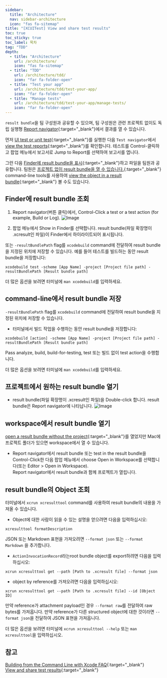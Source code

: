 ```yaml
---
sidebar:
  title: "Architecture"
  nav: sidebar-architecture
  icon: "fas fa-sitemap"
title: "[XCUITest] View and share test results"
toc: true
toc_sticky: true
toc_label: 목차
tag: "TDD"
depth:
  - title: "Architecture"
    url: /architecture/
    icon: "fas fa-sitemap"
  - title: "TDD"
    url: /architecture/tdd/
    icon: "far fa-folder-open"
  - title: "Test your app"
    url: /architecture/tdd/test-your-app/
    icon: "far fa-folder-open"
  - title: "Manage tests"
    url: /architecture/tdd/test-your-app/manage-tests/
    icon: "far fa-folder-open"
---
```

`result bundle`을 팀 구성원과 공유할 수 있으며, 팀 구성원은 관련 프로젝트 없이도 독립 실행형 [<i class="fas fa-link"></i> Report navigator](https://help.apple.com/xcode/mac/current/#/dev7bb5cf385){:target="_blank"}에서 결과를 열 수 있습니다.  

먼저 [<i class="fas fa-link"></i> UI test or unit test](https://help.apple.com/xcode/mac/current/#/dev42b289fbc?sub=devae9a50aac){:target="_blank"}를 실행한 다음 `Test navigator`에서 [<i class="fas fa-link"></i> view the test reports](https://help.apple.com/xcode/mac/current/#/devba2c7e1bc?sub=devae9a50aac){:target="_blank"}를 확인합니다. 테스트를 Control-클릭하고 팝업 메뉴에서 보고서로 Jump to Report를 선택하여 보고서를 엽니다.  

그런 다음 [<i class="fas fa-link"></i> Finder에 result bundle을 표시](https://help.apple.com/xcode/mac/current/#/devc38fc7392?sub=dev4b5be04e0){:target="_blank"}하고 파일을 팀원과 공유합니다. 팀원은 [<i class="fas fa-link"></i> 프로젝트 없이 result bundle을 열 수 있습니다.](https://help.apple.com/xcode/mac/current/#/devc38fc7392?sub=devae9a50aac){:target="_blank"} command-line tools를 사용하여 [<i class="fas fa-link"></i> view the object in a result bundle](https://help.apple.com/xcode/mac/current/#/devc38fc7392?sub=dev0fe9c3ea3){:target="_blank"} 볼 수도 있습니다.

## Finder에 result bundle 조회

1. Report navigator(버튼 클릭)에서, Control-Click a test or a test action (for example, Build or Log).
![Image](https://help.apple.com/xcode/mac/current/en.lproj/Art/rb_show_in_finder.png)  

2. 팝업 메뉴에서 Show in Finder를 선택합니다.
result bundle(파일 확장명이 .xcresult인 파일)이 Finder에서 하이라이트되어 표시됩니다.  

또는 `-resultBundlePath` flag를 `xcodebuild` command에 전달하여 result bundle을 지정된 위치에 저장할 수 있습니다. 예를 들어 테스트를 빌드하는 동안 result bundle을 저장합니다:
```
xcodebuild test -scheme [App Name] -project [Project file path] -resultBundlePath [Result bundle path]
```
더 많은 옵션을 보려면 터미널에 `man xcodebuild`를 입력하세요.

## command-line에서 result bundle 저장
`-resultBundlePath` flag를 `xcodebuild` command에 전달하여 result bundle을 지정된 위치에 저장할 수 있습니다.

* 터미널에서 빌드 작업을 수행하는 동안 result bundle을 저장합니다:  
```
xcodebuild [action] -scheme [App Name] -project [Project file path] -resultBundlePath [Result bundle path]
```
Pass analyze, build, build-for-testing, test 또는 빌드 없이 test action을 수행합니다.

더 많은 옵션을 보려면 터미널에 `man xcodebuild`를 입력하세요.

## 프로젝트에서 원하는 result bundle 열기
* result bundle(파일 확장명이 .xcresult인 파일)을 Double-click 합니다.
result bundle은 Report navigator에 나타납니다.
![Image](https://help.apple.com/xcode/mac/current/en.lproj/Art/rb_open_result_bundle.png)  

## workspace에서 result bundle 열기
[<i class="fas fa-link"></i> open a result bundle without the project](https://help.apple.com/xcode/mac/current/#/devc38fc7392?sub=devae9a50aac){:target="_blank"}를 열었지만 Mac에 프로젝트 폴더가 있으면 workspace에서 열 수 있습니다.
* Report navigator에서 result bundle 또는 test in the result bundle을 Control-Click한 다음 팝업 메뉴에서 choose Open in Workspace를 선택합니다(또는 Editor > Open in Workspace).  
Report navigator에서 result bundle과 함께 프로젝트가 열립니다.

## result bundle의 Object 조회
터미널에서 `xcrun xcresulttool` command를 사용하여 result bundle의 내용을 가져올 수 있습니다.

* Object에 대한 사람이 읽을 수 있는 설명을 얻으려면 다음을 입력하십시오:
```
xcresulttool formatDescription
```
JSON 또는 Markdown 표현을 가져오려면 `--format json` 또는 `--format Markdown` 을 추가합니다.

* `ActionInvocationRecord`라는root bundle object를 export하려면 다음을 입력하십시오:
```
xcrun xcresulttool get --path [Path to .xcresult file] --format json
```
* object by reference를 가져오려면 다음을 입력하십시오:
```
xcrun xcresulttool get --path [Path to .xcresult file] --id [Object ID]
```
만약 reference가 attachment payload인 경우 `--format raw`를 전달하여 raw bytes를 가져옵니다. 만약 reference가 다른 structured object에 대한 것이라면 `--format json`을 전달하여 JSON 표현을 가져옵니다.

더 많은 옵션을 보려면 터미널에 `xcrun xcresulttool --help` 또는 `man xcresulttool`을 입력하십시오.

 

## 참고
[<i class="fas fa-link"></i> Building from the Command Line with Xcode FAQ](https://developer.apple.com/library/archive/technotes/tn2339/_index.html){:target="_blank"}  
[<i class="fas fa-link"></i> View and share test results](https://help.apple.com/xcode/mac/current/#/devc38fc7392?sub=devae9a50aac){:target="_blank"}
